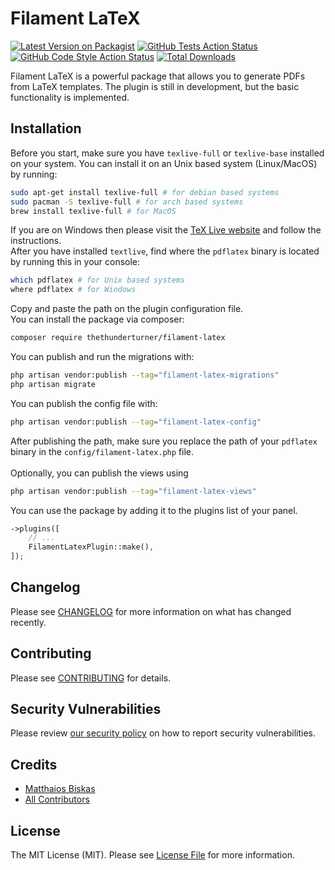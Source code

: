 # Filament LaTeX

[![Latest Version on Packagist](https://img.shields.io/packagist/v/thethunderturner/filament-latex.svg?style=flat-square)](https://packagist.org/packages/thethunderturner/filament-latex)
[![GitHub Tests Action Status](https://img.shields.io/github/actions/workflow/status/thethunderturner/filament-latex/run-tests.yml?branch=main&label=tests&style=flat-square)](https://github.com/thethunderturner/filament-latex/actions?query=workflow%3Arun-tests+branch%3Amain)
[![GitHub Code Style Action Status](https://img.shields.io/github/actions/workflow/status/thethunderturner/filament-latex/fix-php-code-styling.yml?branch=main&label=code%20style&style=flat-square)](https://github.com/thethunderturner/filament-latex/actions?query=workflow%3A"Fix+PHP+code+styling"+branch%3Amain)
[![Total Downloads](https://img.shields.io/packagist/dt/thethunderturner/filament-latex.svg?style=flat-square)](https://packagist.org/packages/thethunderturner/filament-latex)

Filament LaTeX is a powerful package that allows you to generate PDFs from LaTeX templates. The plugin is still in development, but the basic functionality is implemented.

## Installation

Before you start, make sure you have `texlive-full` or `texlive-base` installed on your system. You can install it on an Unix based system (Linux/MacOS) by running:
```bash
sudo apt-get install texlive-full # for debian based systems
sudo pacman -S texlive-full # for arch based systems
brew install texlive-full # for MacOS
```
If you are on Windows then please visit the [TeX Live website](https://tug.org/texlive/windows.html) and follow the instructions. \
After you have installed `textlive`, find where the `pdflatex` binary is located by running this in your console:
```bash
which pdflatex # for Unix based systems
where pdflatex # for Windows
```
Copy and paste the path on the plugin configuration file. <br>
You can install the package via composer:
```bash
composer require thethunderturner/filament-latex
```

You can publish and run the migrations with:

```bash
php artisan vendor:publish --tag="filament-latex-migrations"
php artisan migrate
```

You can publish the config file with:

```bash
php artisan vendor:publish --tag="filament-latex-config"
```
After publishing the path, make sure you replace the path of your `pdflatex` binary in the `config/filament-latex.php` file. \
\
Optionally, you can publish the views using

```bash
php artisan vendor:publish --tag="filament-latex-views"
```

You can use the package by adding it to the plugins list of your panel.
```php
->plugins([
    // ...
    FilamentLatexPlugin::make(),
]);
```

## Changelog

Please see [CHANGELOG](CHANGELOG.md) for more information on what has changed recently.

## Contributing

Please see [CONTRIBUTING](.github/CONTRIBUTING.md) for details.

## Security Vulnerabilities

Please review [our security policy](../../security/policy) on how to report security vulnerabilities.

## Credits

- [Matthaios Biskas](https://github.com/thethunderturner)
- [All Contributors](../../contributors)

## License

The MIT License (MIT). Please see [License File](LICENSE.md) for more information.
